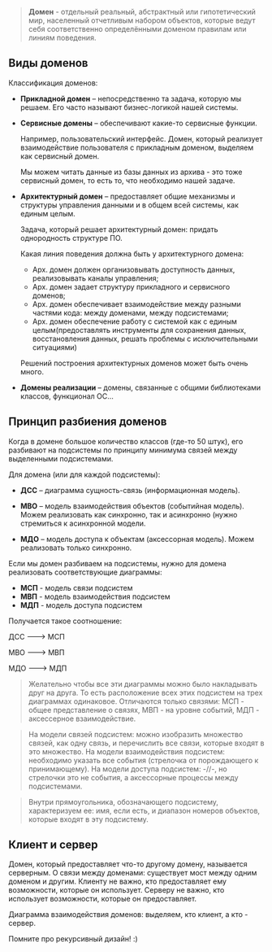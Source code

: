 >**Домен** - отдельный реальный, абстрактный или гипотетический мир, населенный отчетливым набором объектов, которые ведут себя соответственно определёнными доменом правилам или линиям поведения.

## Виды доменов

Классификация доменов:

- **Прикладной домен** – непосредственно та задача, которую мы решаем. Его часто называют бизнес-логикой нашей системы.
    
- **Сервисные домены** – обеспечивают какие-то сервисные функции.
    
    Например, пользовательский интерфейс. Домен, который реализует взаимодействие пользователя с прикладным доменом, выделяем как сервисный домен.
    
    Мы можем читать данные из базы данных из архива - это тоже сервисный домен, то есть то, что необходимо нашей задаче.
    
- **Архитектурный домен** – предоставляет общие механизмы и структуры управления данными и в общем всей системы, как единым целым.
    
    Задача, который решает архитектурный домен: придать однородность структуре ПО.
    
    Какая линия поведения должна быть у архитектурного домена:
    
    - Арх. домен должен организовывать доступность данных, реализовывать каналы управления;
    - Арх. домен задает структуру прикладного и сервисного доменов;
    - Арх. домен обеспечивает взаимодействие между разными частями кода: между доменами, между подсистемами;
    - Арх. домен обеспечение работу с системой как с единым целым(предоставлять инструменты для сохранения данных, восстановления данных, решать проблемы с исключительными ситуациями)
    
    Решений построения архитектурных доменов может быть очень много.
    
- **Домены реализации** – домены, связанные с общими библиотеками классов, функционал ОС...

## Принцип разбиения доменов

Когда в домене большое количество классов (где-то 50 штук), его разбивают на подсистемы по принципу минимума связей между выделенными подсистемами.

Для домена (или для каждой подсистемы):

- **ДСС** – диаграмма сущность-связь (информационная модель).
    
- **МВО** – модель взаимодействия объектов (событийная модель). Можем реализовать как синхронно, так и асинхронно (нужно стремиться к асинхронной модели.
    
- **МДО** – модель доступа к объектам (аксессорная модель). Можем реализовать только синхронно.
    
Если мы домен разбиваем на подсистемы, нужно для домена реализовать соответствующие диаграммы:

- **МСП** - модель связи подсистем
- **МВП** - модель взаимодействия подсистем
- **МДП** - модель доступа подсистем

Получается такое соотношение:

ДСС ---> МСП

МВО ---> МВП

МДО ---> МДП

>Желательно чтобы все эти диаграммы можно было накладывать друг на друга. То есть расположение всех этих подсистем на трех диаграммах одинаковое. Отличаются только связями: МСП - общее представление о связях, МВП - на уровне событий, МДП - аксессерное взаимодействие.

>На модели связей подсистем: можно изобразить множество связей, как одну связь, и перечислить все связи, которые входят в это множество. На модели взаимодействия подсистем: необходимо указать все события (стрелочка от порождающего к принимающему). На модели доступа подсистем: -//-, но стрелочки это не события, а аксессорные процессы между подсистемами.

>Внутри прямоугольника, обозначающего подсистему, характеризуем ее: имя, если есть, и диапазон номеров объектов, которые входят в эту подсистему.
## Клиент и сервер

Домен, который предоставляет что-то другому домену, называется серверным. О связи между доменами: существует мост между одним доменом и другим. Клиенту не важно, кто предоставляет ему возможности, которые он использует. Серверу не важно, кто использует возможности, которые он предоставляет.

Диаграмма взаимодействия доменов: выделяем, кто клиент, а кто - сервер.

Помните про рекурсивный дизайн! :)

